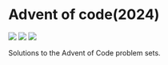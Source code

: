 # Advent of code(2024)

![](https://img.shields.io/badge/day%30%F0%9F%93%85-12-blue)
![](https://img.shields.io/badge/days%20completed-12-red)
![](https://img.shields.io/badge/stars%20%E2%AD%90-24-yellow)

Solutions to the Advent of Code problem sets.
